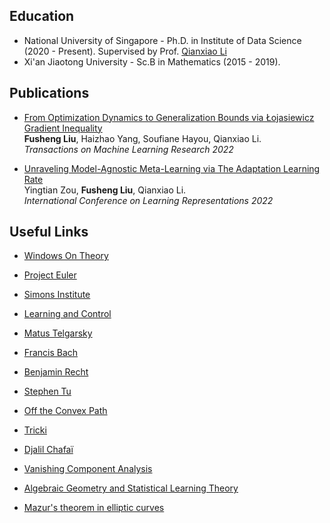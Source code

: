 ## Education
- National University of Singapore - Ph.D. in Institute of Data Science (2020 - Present). Supervised by Prof. [Qianxiao Li](https://blog.nus.edu.sg/qianxiaoli/)
- Xi'an Jiaotong University - Sc.B in Mathematics (2015 - 2019). 


## Publications

- [From Optimization Dynamics to Generalization Bounds via Łojasiewicz Gradient Inequality](https://arxiv.org/abs/2202.10670)\
**Fusheng Liu**, Haizhao Yang, Soufiane Hayou, Qianxiao Li. \
*Transactions on Machine Learning Research 2022*

- [Unraveling Model-Agnostic Meta-Learning via The Adaptation Learning Rate](https://openreview.net/pdf?id=3rULBvOJ8D2)\
Yingtian Zou, **Fusheng Liu**, Qianxiao Li. \
*International Conference on Learning Representations 2022*


## Useful Links
- [Windows On Theory](https://windowsontheory.org)

- [Project Euler](https://projecteuler.net)

- [Simons Institute](https://simons.berkeley.edu/workshops/past)

- [Learning and Control](https://nikolaimatni.github.io/courses/ese680-fall2019/index.html)

- [Matus Telgarsky](http://mjt.cs.illinois.edu/courses/dlt-f20/files/lec.html)

- [Francis Bach](https://francisbach.com/)

- [Benjamin Recht](https://www.argmin.net)

- [Stephen Tu](https://stephentu.github.io/blog/)

- [Off the Convex Path](https://www.offconvex.org)

- [Tricki](http://www.tricki.org/tricki/articles)

- [Djalil Chafaï](http://djalil.chafai.net/blog/)

- [Vanishing Component Analysis](http://proceedings.mlr.press/v28/livni13.pdf)

- [Algebraic Geometry and Statistical Learning Theory](http://watanabe-www.math.dis.titech.ac.jp/users/swatanab/ag-slt.html)

- [Mazur's theorem in elliptic curves](http://www-personal.umich.edu/~asnowden/teaching/2013/679/)
